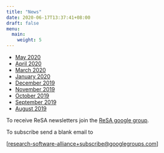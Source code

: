 ```yaml
---
title: "News"
date: 2020-06-17T13:37:41+08:00
draft: false
menu:
  main:
    weight: 5
---
```


* [May 2020](2020-May-newsletter.pdf)
* [April 2020](2020-April-newsletter.pdf)
* [March 2020](2020-March-newsletter.pdf)
* [January 2020](2020-January-newsletter.pdf)
* [December 2019](2019-December-newsletter.pdf)
* [November 2019](2019-November-newsletter.pdf)
* [October 2019](2019-October-newsletter.pdf)
* [September 2019](2019-September-newsletter.pdf)
* [August 2019](2019-August-newsletter.pdf)

To receive ReSA newsletters join the [ReSA google group](https://groups.google.com/forum/#!forum/research-software-alliance).

To subscribe send a blank email to 

[research-software-alliance+subscribe@googlegroups.com]
